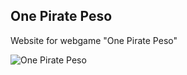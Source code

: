 ## One Pirate Peso

Website for webgame "One Pirate Peso"

<img href='/one-pirate-peso.jpg' alt="One Pirate Peso">
